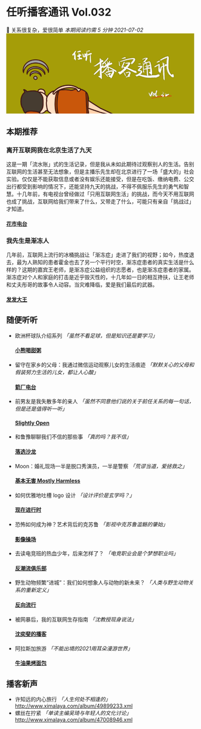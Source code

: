 # 任听播客通讯 Vol.032
🤘 关系很复杂，爱很简单
_本期阅读约需 5 分钟_
_2021-07-02_
![](./img/vol_032_small.png)


## 本期推荐

### 离开互联网我在北京生活了九天
这是一期「流水账」式的生活记录，但是我从未如此期待过观察别人的生活。告别互联网的生活甚至无法想象，但是主播乐先生却在北京进行了一场「盛大的」社会实验。仅仅是不能获取信息或者没有娱乐还能接受，但是在吃饭、缴纳电费、公交出行都受到影响的情况下，还能坚持九天的挑战，不得不佩服乐先生的勇气和智慧。十几年前，有电视台曾经做过「只用互联网生活」的挑战，而今天不用互联网也成了挑战，互联网给我们带来了什么，又带走了什么，可能只有亲自「挑战过」才知道。
#### [花市电台](https://s2.proxy.wavpub.com/fancyradio.xml)

### 我先生是渐冻人
几年前，互联网上流行的冰桶挑战让「渐冻症」走进了我们的视野；如今，热度退去，最为人熟知的患者霍金也去了另一个平行时空，渐冻症患者的真实生活是什么样的？这期的嘉宾王老师，是渐冻症公益组织的志愿者，也是渐冻症患者的家属。渐冻症对个人和家庭的打击是近乎毁灭性的，十几年如一日的相互搀扶，让王老师和丈夫彤哥的故事令人动容。当灾难降临，爱是我们最后的武器。
#### [发发大王](https://s2.proxy.wavpub.com/fafadawang.xml)


## 随便听听

* 欧洲杯球队介绍系列 _「虽然不看足球，但是知识还是要学习」_
  #### [小熊喝甜粥](https://getpodcast.xyz/data/163/2733001.xml)
* 留守在家乡的父母：我通过微信运动观察儿女的生活痕迹 _「默默关心的父母和假装努力生活的儿女，都让人心酸」_
  #### [箭厂电台](http://www.ximalaya.com/album/46595297.xml)
* 前男友是我失散多年的亲人 _「虽然不同意他们说的关于前任关系的每一句话，但是还是值得听一听」_
  #### [Slightly Open](http://www.ximalaya.com/album/41122318.xml)
* 和鲁豫聊聊我们不信的那些事  _「真的吗？我不信」_
  #### [落选沙龙](https://justpodmedia.com/rss/Salon-des-Refuses.xml)
* Moon：婚礼现场一半是脱口秀演员，一半是警察 _「荒谬当道，爱拯救之」_
  #### [基本无害 Mostly Harmless](https://feeds.acast.com/public/shows/5eb54e984daf164a540fabdf)
* 如何优雅地吐槽 logo 设计 _「设计评价是玄学吗？」_
  #### [现在进行时](http://www.ximalaya.com/album/40159997.xml)
* 恐怖如何成为神？艺术背后的克苏鲁 _「影视中克苏鲁滥觞的肇始」_
  #### [影像操场](http://www.ximalaya.com/album/39685148.xml)
* 去读电竞班的热血少年，后来怎样了？ _「电竞职业会是个梦想职业吗」_
  #### [反潮流俱乐部](https://feeds.fireside.fm/fanchaoliuclub/rss)
* 野生动物频繁“进城”：我们如何想象人与动物的新未来？ _「人类与野生动物关系的重新定义」_
  #### [反向流行](http://www.ximalaya.com/album/26684396.xml)
* 被网暴后，我的互联网生存指南 _「沈教授现身说法」_
  #### [沈奕斐的播客](https://feed.xyzfm.space/99b3wkblwf9c)
* 阿拉斯加旅游 _「不能出境的2021用耳朵漫游世界」_
  #### [牛油果烤面包](http://www.ximalaya.com/album/29161862.xml)


## 播客新声

* 许知远的内心旅行 _「人生何处不相逢的」_
  http://www.ximalaya.com/album/49899233.xml
* 螺丝在拧紧 _「单读主编吴琦与年轻人的文化讨论」_
  http://www.ximalaya.com/album/47008946.xml
